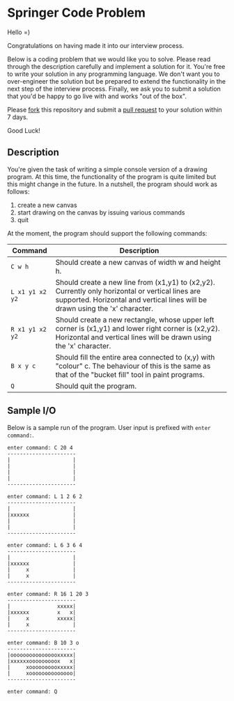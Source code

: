 # Springer Code Problem

Hello =)

Congratulations on having made it into our interview process.

Below is a coding problem that we would like you to solve. Please read through the description carefully and implement a solution for it. You're free to write your solution in any programming language. We don't want you to over-engineer the solution but be prepared to extend the functionality in the next step of the interview process. Finally, we ask you to submit a solution that you'd be happy to go live with and works "out of the box".

Please [fork](https://help.github.com/articles/fork-a-repo) this repository and submit a [pull request](https://help.github.com/articles/using-pull-requests) to your solution within 7 days. 

Good Luck!

## Description

You're given the task of writing a simple console version of a drawing program.
At this time, the functionality of the program is quite limited but this might
change in the future. In a nutshell, the program should work as follows:

1. create a new canvas
2. start drawing on the canvas by issuing various commands
3. quit

At the moment, the program should support the following commands:

 Command         | Description                                         
-----------------|-----------------------------------------------------
 `C w h`	        | Should create a new canvas of width w and height h.                  
 `L x1 y1 x2 y2`	| Should create a new line from (x1,y1) to (x2,y2). Currently only horizontal or vertical lines are supported. Horizontal and vertical lines will be drawn using the 'x' character.
 `R x1 y1 x2 y2`	| Should create a new rectangle, whose upper left corner is (x1,y1) and lower right corner is (x2,y2). Horizontal and vertical lines will be drawn using the 'x' character.             
 `B x y c`	      | Should fill the entire area connected to (x,y) with "colour" c. The behaviour of this is the same as that of the "bucket fill" tool in paint programs.                                           
 `Q`             | Should quit the program.                                          

## Sample I/O

Below is a sample run of the program. User input is prefixed with `enter command:`.

    enter command: C 20 4
    ----------------------
    |                    |
    |                    |
    |                    |
    |                    |
    ----------------------
    
    enter command: L 1 2 6 2
    ----------------------
    |                    |
    |xxxxxx              |
    |                    |
    |                    |
    ----------------------
    
    enter command: L 6 3 6 4
    ----------------------
    |                    |
    |xxxxxx              |
    |     x              |
    |     x              |
    ----------------------
    
    enter command: R 16 1 20 3
    ----------------------
    |               xxxxx|
    |xxxxxx         x   x|
    |     x         xxxxx|
    |     x              |
    ----------------------
    
    enter command: B 10 3 o
    ----------------------
    |oooooooooooooooxxxxx|
    |xxxxxxooooooooox   x|
    |     xoooooooooxxxxx|
    |     xoooooooooooooo|
    ----------------------
    
    enter command: Q
